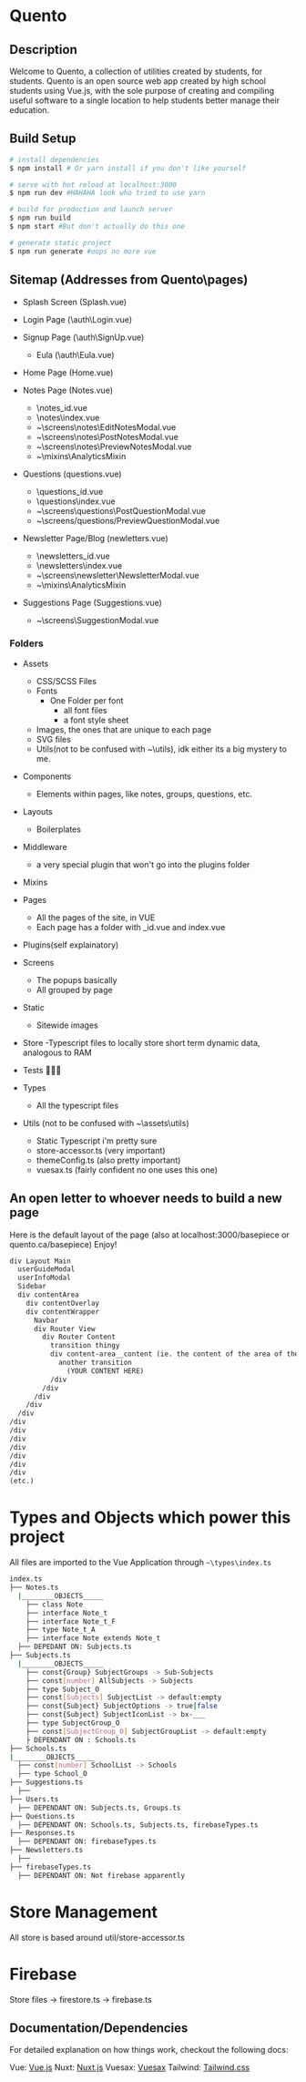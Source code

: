 # Quento

## Description
Welcome to Quento, a collection of utilities created by students, for students. Quento is an open source web app created by high school students using Vue.js, with the sole purpose of creating and compiling useful software to a single location to help students better manage their education.  

## Build Setup
```bash
# install dependencies
$ npm install # Or yarn install if you don't like yourself

# serve with hot reload at localhost:3000
$ npm run dev #HAHAHA look who tried to use yarn

# build for production and launch server
$ npm run build
$ npm start #But don't actually do this one

# generate static project
$ npm run generate #oops no more vue
```

## Sitemap (Addresses from Quento\pages)

- Splash Screen (Splash.vue)
- Login Page (\auth\Login.vue)
- Signup Page (\auth\SignUp.vue)
  - Eula (\auth\Eula.vue)

- Home Page (Home.vue) 
- Notes Page (Notes.vue)
  - \notes\_id.vue
  - \notes\index.vue
  - ~\screens\notes\EditNotesModal.vue
  - ~\screens\notes\PostNotesModal.vue
  - ~\screens\notes\PreviewNotesModal.vue
  - ~\mixins\AnalyticsMixin
- Questions (questions.vue)
  - \questions\_id.vue
  - \questions\index.vue
  - ~\screens\questions\PostQuestionModal.vue
  - ~\screens/questions/PreviewQuestionModal.vue
- Newsletter Page/Blog (newletters.vue)
  - \newsletters\_id.vue
  - \newsletters\index.vue
  - ~\screens\newsletter\NewsletterModal.vue
  - ~\mixins\AnalyticsMixin
- Suggestions Page (Suggestions.vue)
  - ~\screens\SuggestionModal.vue

### Folders

- Assets
  - CSS/SCSS Files
  - Fonts
    - One Folder per font
      - all font files
      - a font style sheet
  - Images, the ones that are unique to each page
  - SVG files
  - Utils(not to be confused with ~\utils), idk either its a big mystery to me.

- Components
  - Elements within pages, like notes, groups, questions, etc.
- Layouts
  - Boilerplates
- Middleware
  - a very special plugin that won't go into the plugins folder
- Mixins
- Pages
  - All the pages of the site, in VUE
  - Each page has a folder with \_id.vue and index.vue 
- Plugins(self explainatory)
- Screens
  - The popups basically
  - All grouped by page
- Static
  - Sitewide images
- Store
  -Typescript files to locally store short term dynamic data, analogous to RAM
- Tests 🤷🏻‍♂️
- Types 
  - All the typescript files
- Utils (not to be confused with ~\assets\utils)
  - Static Typescript i'm pretty sure
  - store-accessor.ts (very important)
  - themeConfig.ts (also pretty important)
  - vuesax.ts (fairly confident no one uses this one)

## An open letter to whoever needs to build a new page
Here is the default layout of the page (also at localhost:3000/basepiece or quento.ca/basepiece)
Enjoy!
```html
div Layout Main
  userGuideModal
  userInfoModal
  Sidebar
  div contentArea
    div contentOverlay
    div contentWrapper
      Navbar
      div Router View
        div Router Content
          transition thingy
          div content-area__content (ie. the content of the area of the content of the page, go naming departement)
            another transition
              (YOUR CONTENT HERE)
          /div
        /div
      /div
    /div
  /div
/div
/div
/div
/div
/div
/div
/div
(etc.)
```

# Types and Objects which power this project
All files are imported to the Vue Application through `~\types\index.ts`

```bash
index.ts
├── Notes.ts
  |________OBJECTS_____
    ├── class Note
    ├── interface Note_t
    ├── interface Note_t_F
    ├── type Note_t_A
    ├── interface Note extends Note_t
  ├── DEPEDANT ON: Subjects.ts
├── Subjects.ts
  |________OBJECTS_____
    ├── const{Group} SubjectGroups -> Sub-Subjects
    ├── const[number] AllSubjects -> Subjects
    ├── type Subject_O
    ├── const[Subjects] SubjectList -> default:empty
    ├── const{Subject} SubjectOptions -> true|false
    ├── const{Subject} SubjectIconList -> bx-___
    ├── type SubjectGroup_O
    ├── const[SubjectGroup_O] SubjectGroupList -> default:empty
    ├ DEPENDANT ON : Schools.ts
├── Schools.ts
|________OBJECTS_____
  ├── const[number] SchoolList -> Schools
  ├── type School_O
├── Suggestions.ts
  ├── 
├── Users.ts
  ├── DEPENDANT ON: Subjects.ts, Groups.ts
├── Questions.ts
  ├── DEPENDANT ON: Schools.ts, Subjects.ts, firebaseTypes.ts
├── Responses.ts
  ├── DEPENDANT ON: firebaseTypes.ts
├── Newsletters.ts
  ├── 
├── firebaseTypes.ts
  ├── DEPENDANT ON: Not firebase apparently
```

# Store Management
All store is based around util/store-accessor.ts

# Firebase
Store files -> firestore.ts -> firebase.ts

## Documentation/Dependencies
For detailed explanation on how things work, checkout the following docs:

Vue: [Vue.js](https://vuejs.org/v2/guide/)
Nuxt: [Nuxt.js](https://nuxtjs.org/guide/installation/)
Vuesax: [Vuesax](https://vuesax.com/docs/components/Input.html#default)
Tailwind: [Tailwind.css](https://tailwindcss.com/docs/installation)
